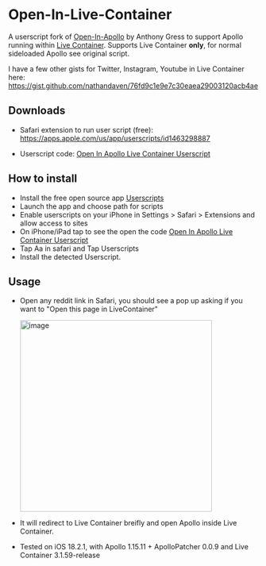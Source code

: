 # Open-In-Live-Container

A userscript fork of [Open-In-Apollo](https://github.com/AnthonyGress/Open-In-Apollo) by Anthony Gress to support Apollo running within [Live Container](https://github.com/AnthonyGress/Open-In-Apollo). Supports Live Container **only**, for normal sideloaded Apollo see original script.

I have a few other gists for Twitter, Instagram, Youtube in Live Container here: https://gist.github.com/nathandaven/76fd9c1e9e7c30eaea29003120acb4ae

## Downloads

- Safari extension to run user script (free): https://apps.apple.com/us/app/userscripts/id1463298887

- Userscript code: [Open In Apollo Live Container Userscript](https://github.com/nathandaven/Open-In-Apollo-Live-Container/raw/525f547ed2cbca1d8edaeee8a9a8c52715521224/open-in-apollo-live-container.user.js)

## How to install

- Install the free open source app [Userscripts](https://apps.apple.com/us/app/userscripts/id1463298887)  
- Launch the app and choose path for scripts  
- Enable userscripts on your iPhone in Settings > Safari > Extensions and allow access to sites
- On iPhone/iPad tap to see the open the code [Open In Apollo Live Container Userscript](https://github.com/nathandaven/Open-In-Apollo-Live-Container/raw/525f547ed2cbca1d8edaeee8a9a8c52715521224/open-in-apollo-live-container.user.js)  
- Tap Aa in safari and Tap Userscripts  
- Install the detected Userscript.

## Usage

- Open any reddit link in Safari, you should see a pop up asking if you want to "Open this page in LiveContainer"
  
  <img width="386" alt="image" src="https://github.com/user-attachments/assets/36f5b6bb-9a22-4637-aa0e-490cef45ba1d" />

- It will redirect to Live Container breifly and open Apollo inside Live Container.

- Tested on iOS 18.2.1, with Apollo 1.15.11 + ApolloPatcher 0.0.9 and Live Container 3.1.59-release


